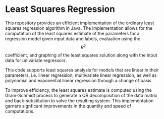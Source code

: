 # Least Squares Regression

This repository provides an efficient implementation of the ordinary least squares regression algorithm in Java. The implementation allows for the computation of the least squares estimate of the parameters for a regression model given input data and labels, evaluation using the $$R^2$$ coefficient, and graphing of the least squares solution along with the input data for univariate regressors.

This code supports least squares analysis for models that are linear in their parameters, i.e. linear regression, multivariate linear regression, as well as polynomial and exponential linear regression through a change of basis.

To improve efficiency, the least squares estimate is computed using the Gram-Schmidt process to generate a QR decomposition of the data matrix and back-substitution to solve the resulting system. This implementation garners signficant improvements in the quantity and speed of computations.
